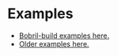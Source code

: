 [//]: <> (previous:'howToStart.md', next: '')
# Examples
* [Bobril-build examples here.](https://github.com/Bobris/Bobril/tree/master/bbExamples)
* [Older examples here.](https://github.com/Bobris/Bobril/tree/master/examples)
